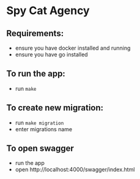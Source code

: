 # Spy Cat Agency

## Requirements:
- ensure you have docker installed and running
- ensure you have go installed

## To run the app:
- run ```make```

## To create new migration:
- run ```make migration```
- enter migrations name

## To open swagger
- run the app
- open http://localhost:4000/swagger/index.html
